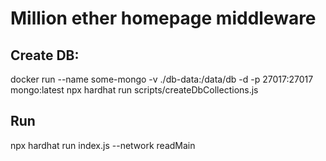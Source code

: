 # Million ether homepage middleware

## Create DB:
docker run --name some-mongo -v ./db-data:/data/db -d -p 27017:27017 mongo:latest
npx hardhat run scripts/createDbCollections.js

## Run
npx hardhat run index.js --network readMain
